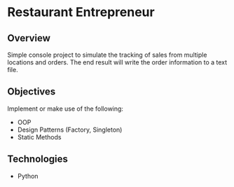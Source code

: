 # Restaurant Entrepreneur

## Overview

Simple console project to simulate the tracking of sales from multiple locations and orders. The end result will write the order information to a text file.

## Objectives

Implement or make use of the following:

- OOP
- Design Patterns (Factory, Singleton)
- Static Methods

## Technologies

- Python
